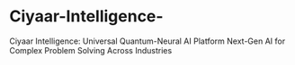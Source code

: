 # Ciyaar-Intelligence-
Ciyaar Intelligence: Universal Quantum-Neural AI Platform Next-Gen AI for Complex Problem Solving Across Industries
